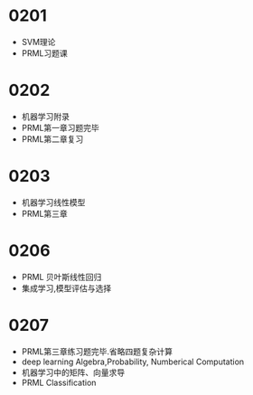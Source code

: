 # 0201
- SVM理论
- PRML习题课

# 0202
- 机器学习附录
- PRML第一章习题完毕
- PRML第二章复习

# 0203
- 机器学习线性模型
- PRML第三章

# 0206
- PRML 贝叶斯线性回归
- 集成学习,模型评估与选择

# 0207
- PRML第三章练习题完毕.省略四题复杂计算
- deep learning Algebra,Probability, Numberical Computation
- 机器学习中的矩阵、向量求导
- PRML Classification
